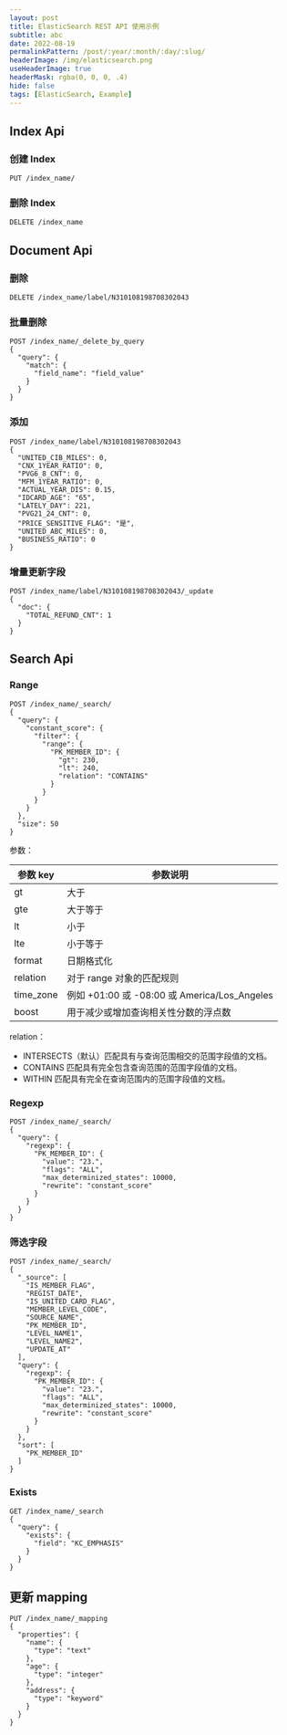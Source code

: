 ```yaml
---
layout: post
title: ElasticSearch REST API 使用示例
subtitle: abc
date: 2022-08-19
permalinkPattern: /post/:year/:month/:day/:slug/
headerImage: /img/elasticsearch.png
useHeaderImage: true
headerMask: rgba(0, 0, 0, .4)
hide: false
tags: [ElasticSearch, Example]
---
```


## Index Api

### 创建 Index

```http
PUT /index_name/
```

### 删除 Index

```http
DELETE /index_name
```

## Document Api

### 删除

```http
DELETE /index_name/label/N310108198708302043
```

### 批量删除

```http
POST /index_name/_delete_by_query
{
  "query": {
    "match": {
      "field_name": "field_value"
    }
  }
}
```

### 添加

```http
POST /index_name/label/N310108198708302043
{
  "UNITED_CIB_MILES": 0,
  "CNX_1YEAR_RATIO": 0,
  "PVG6_8_CNT": 0,
  "MFM_1YEAR_RATIO": 0,
  "ACTUAL_YEAR_DIS": 0.15,
  "IDCARD_AGE": "65",
  "LATELY_DAY": 221,
  "PVG21_24_CNT": 0,
  "PRICE_SENSITIVE_FLAG": "是",
  "UNITED_ABC_MILES": 0,
  "BUSINESS_RATIO": 0
}
```

### 增量更新字段

```http
POST /index_name/label/N310108198708302043/_update
{
  "doc": {
    "TOTAL_REFUND_CNT": 1
  }
}
```

## Search Api

### Range

```http
POST /index_name/_search/
{
  "query": {
    "constant_score": {
      "filter": {
        "range": {
          "PK_MEMBER_ID": {
            "gt": 230,
            "lt": 240,
            "relation": "CONTAINS"
          }
        }
      }
    }
  },
  "size": 50
}
```

参数：

| 参数 key  | 参数说明                                     |
| --------- | -------------------------------------------- |
| gt        | 大于                                         |
| gte       | 大于等于                                     |
| lt        | 小于                                         |
| lte       | 小于等于                                     |
| format    | 日期格式化                                   |
| relation  | 对于 range 对象的匹配规则                    |
| time_zone | 例如 +01:00 或 -08:00 或 America/Los_Angeles |
| boost     | 用于减少或增加查询相关性分数的浮点数         |

relation：

- INTERSECTS（默认）匹配具有与查询范围相交的范围字段值的文档。
- CONTAINS 匹配具有完全包含查询范围的范围字段值的文档。
- WITHIN 匹配具有完全在查询范围内的范围字段值的文档。

### Regexp

```http
POST /index_name/_search/
{
  "query": {
    "regexp": {
      "PK_MEMBER_ID": {
        "value": "23.",
        "flags": "ALL",
        "max_determinized_states": 10000,
        "rewrite": "constant_score"
      }
    }
  }
}
```

### 筛选字段

```http
POST /index_name/_search/
{
  "_source": [
    "IS_MEMBER_FLAG",
    "REGIST_DATE",
    "IS_UNITED_CARD_FLAG",
    "MEMBER_LEVEL_CODE",
    "SOURCE_NAME",
    "PK_MEMBER_ID",
    "LEVEL_NAME1",
    "LEVEL_NAME2",
    "UPDATE_AT"
  ],
  "query": {
    "regexp": {
      "PK_MEMBER_ID": {
        "value": "23.",
        "flags": "ALL",
        "max_determinized_states": 10000,
        "rewrite": "constant_score"
      }
    }
  },
  "sort": [
    "PK_MEMBER_ID"
  ]
}
```

### Exists

```http
GET /index_name/_search
{
  "query": {
    "exists": {
      "field": "KC_EMPHASIS"
    }
  }
}
```

## 更新 mapping

```http
PUT /index_name/_mapping
{
  "properties": {
    "name": {
      "type": "text"
    },
    "age": {
      "type": "integer"
    },
    "address": {
      "type": "keyword"
    }
  }
}
```
